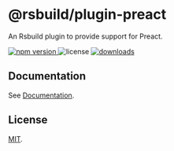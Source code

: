 # @rsbuild/plugin-preact

An Rsbuild plugin to provide support for Preact.

<p>
  <a href="https://npmjs.com/package/@rsbuild/plugin-preact">
   <img src="https://img.shields.io/npm/v/@rsbuild/plugin-preact?style=flat-square&colorA=564341&colorB=EDED91" alt="npm version" />
  </a>
  <img src="https://img.shields.io/badge/License-MIT-blue.svg?style=flat-square&colorA=564341&colorB=EDED91" alt="license" />
  <a href="https://npmcharts.com/compare/@rsbuild/plugin-preact?minimal=true"><img src="https://img.shields.io/npm/dm/@rsbuild/plugin-preact.svg?style=flat-square&colorA=564341&colorB=EDED91" alt="downloads" /></a>
</p>

## Documentation

See [Documentation](https://rsbuild.rs/plugins/list/plugin-preact).

## License

[MIT](https://github.com/web-infra-dev/rsbuild/blob/main/LICENSE).
